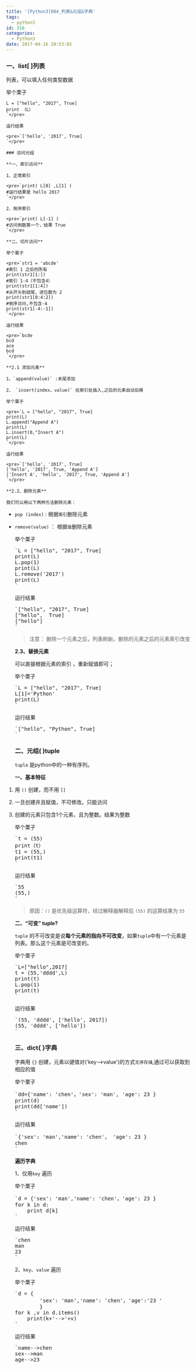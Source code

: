 ```yaml
---
title: '[Python3]004_列表&元组&字典'
tags:
  - python3
id: 316
categories:
  - Python3
date: 2017-04-16 20:53:02
---
```


### 一、list[ ]列表

列表，可以填入任何类型数据

举个栗子

    L = ["hello", "2017", True]
    print （L）
    `</pre>

    运行结果

    <pre>`['hello', '2017', True]
    `</pre>

    ### 访问元组

    **一、索引访问**

    1、正常索引

    <pre>`print( L[0] ,L[1] )
    #运行结果是 hello 2017
    `</pre>

    2、倒序索引

    <pre>`print( L[-1] )
    #访问倒数第一个，结果 True
    `</pre>

    **二、切片访问**

    举个栗子

    <pre>`str1 = 'abcde'
    #索引 1 之后的所有
    print(str1[1:])
    #索引 1-4（不包含4）
    print(str1[1:4])
    #从开头到结尾，进位数为 2
    print(str1[0:4:2])
    #倒序访问,不包含-4
    print(str1[-4:-1])
    `</pre>

    运行结果

    <pre>`bcde
    bcd
    ace
    bcd
    `</pre>

    **2.1 添加元素**

    1、`append(value)` :末尾添加

    2、 `insert(index，value)` 在索引处插入,之后的元素自动后移

    举个栗子

    <pre>`L = ["hello", "2017", True]
    print(L)
    L.append("Append A")
    print(L)
    L.insert(0,"Insert A")
    print(L)
    `</pre>

    运行结果

    <pre>`['hello', '2017', True]
    ['hello', '2017', True, 'Append A']
    ['Insert A', 'hello', '2017', True, 'Append A']
    `</pre>

    **2.2、删除元素**

    我们可以用以下两种方法删除元素：

*   `pop (index)` : 根据`索引`删除元素
*   `remove(value)` ： 根据`值`删除元素

    举个栗子

    <pre>`L = ["hello", "2017", True]
    print(L)
    L.pop(1)
    print(L)
    L.remove('2017')
    print(L)
    `</pre>

    运行结果

    <pre>`["hello", "2017", True]
    ["hello",  True]
    ["hello"]
    `</pre>

    > 注意： 删除一个元素之后，列表刷新。删除的元素之后的元素索引改变

    **2.3、替换元素**

    可以直接根据元素的索引 ，重新赋值即可；

    举个栗子

    <pre>`L = ["hello", "2017", True]
    L[1]='Python'
    print(L)
    `</pre>

    运行结果

    <pre>`["hello", "Python", True]
    `</pre>

    ### 二、元组( )tuple

    `tuple` 是python中的一种有序列。

    **一、基本特征**

1.  用 `()` 创建，而不用 `[]`
2.  一旦创建并且赋值，不可修改。只能访问
3.  创建的元素只包含1个元素，且为整数。结果为整数

    举个栗子

    <pre>`t = (55)
    print（t）
    t1 = (55,)
    print(t1)
    `</pre>

    运行结果

    <pre>`55
    (55,)
    `</pre>

    > 原因：`()` 是优先级运算符，经过解释器解释后 `(55)` 的运算结果为 `55`

    **二、“可变” tuple?**

    `tuple` 的不可改变是说**每个元素的指向不可改变**，如果`tuple`中有一个元素是列表。那么这个元素是可改变的。

    举个栗子

    <pre>`L=["hello",2017]
    t = (55,'dddd',L)
    print(t)
    L.pop(1)
    print(t)
    `</pre>

    运行结果

    <pre>`(55, 'dddd', ['hello', 2017])
    (55, 'dddd', ['hello'])
    `</pre>

    ### 三、dict{ }字典

    字典用 `{}` 创建，元素以键值对('key-->value')的方式`无序存储`,通过可以获取到相应的值

    举个栗子

    <pre>`dd={'name': 'chen'，'sex': 'man', 'age': 23 }
    print(d)
    print(dd['name'])
    `</pre>

    运行结果

    <pre>`{'sex': 'man','name': 'chen'， 'age': 23 }
    chen
    `</pre>

    **遍历字典**

    1、仅用`key` 遍历

    举个栗子

    <pre>`d = {'sex': 'man','name': 'chen'，'age': 23 }
    for k in d:
        print d[k]
    `</pre>

    运行结果

    <pre>`chen
    man
    23
    `</pre>

    2、`key`、`value` 遍历

    举个栗子

    <pre>`d = {
            'sex': 'man','name': 'chen'，'age':'23 '
            }
    for k ,v in d.items()
        print(k+'--&gt;'+v)
    `</pre>

    运行结果

    <pre>`name--&gt;chen
    sex--&gt;man
    age--&gt;23
    